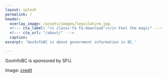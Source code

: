 ```yaml
---
layout: splash
permalink: /
header:
  overlay_image: /assets/images/legislature.jpg
  <!--- cta_label: "<i class='fa fa-download'></i> Feel the magic" --->
  <!--- cta_url: "/about/" --->
  caption:
excerpt: 'GovInfoBC is about government information in BC.'

---
```

GovInfoBC is sponsored by SFU.

Image: [credit](https://en.wikipedia.org/wiki/File:British_Columbia_Parliament_Buildings_-_Pano_-_HDR.jpg)

